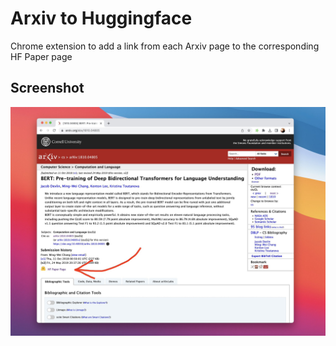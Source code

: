 # Arxiv to Huggingface

Chrome extension to add a link from each Arxiv page to the corresponding HF Paper page

## Screenshot

![](./assets/screenshot.jpg)